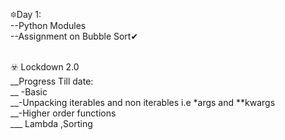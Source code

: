 🔯Day 1:<br />
--Python Modules<br />
--Assignment on Bubble Sort✔<br /><br />


☣️ Lockdown 2.0<br />
  __Progress Till date:<br />
   __ -Basic<br />
   __-Unpacking iterables and non iterables i.e *args and **kwargs<br />
   __-Higher order functions<br />
  ___ Lambda ,Sorting<br />

